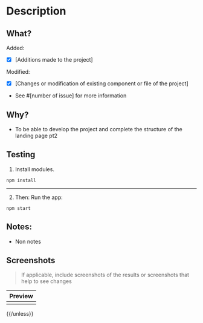 # Description
## What?

Added:

- [x] [Additions made to the project]

Modified:

- [x] [Changes or modification of existing component or file of the project]

- See #[number of issue] for more information

## Why?

- To be able to develop the project and complete the structure of the landing page pt2

## Testing

1. Install modules.

```
npm install
```

---

2. Then:
   Run the app:

```
npm start
```

## Notes:

- Non notes

## Screenshots

> If applicable, include screenshots of the results or screenshots that help to see changes

| Preview |
| ------- |
|         |

{{/unless}}
